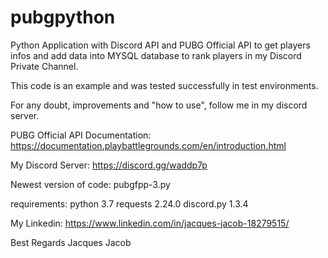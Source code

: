 # pubgpython

Python Application with Discord API and PUBG Official API to get players infos and add data into MYSQL database to rank players in my Discord Private Channel.

This code is an example and was tested successfully in test environments.

For any doubt, improvements and "how to use", follow me in my discord server. 

PUBG Official API Documentation: https://documentation.playbattlegrounds.com/en/introduction.html

My Discord Server: https://discord.gg/waddp7p

Newest version of code: pubgfpp-3.py

requirements:
python 3.7
requests 2.24.0
discord.py 1.3.4

My Linkedin: https://www.linkedin.com/in/jacques-jacob-18279515/

Best Regards
Jacques Jacob
